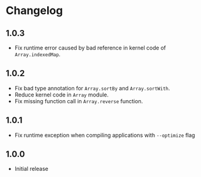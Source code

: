 # Changelog

## 1.0.3

* Fix runtime error caused by bad reference in kernel code of `Array.indexedMap`.

## 1.0.2

* Fix bad type annotation for `Array.sortBy` and `Array.sortWith`.
* Reduce kernel code in `Array` module.
* Fix missing function call in `Array.reverse` function.

## 1.0.1

* Fix runtime exception when compiling applications with `--optimize` flag

## 1.0.0

* Initial release
